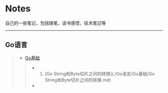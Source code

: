 # Notes
自己的一些笔记，包括随笔，读书感悟，技术笔记等
***
## Go语言
> - [Go基础](./Go语言/Go基础)
>> - 1. [Go String和Byte切片之间的转换](./Go语言/Go基础/Go String和Byte切片之间的转换.md)
>> - 